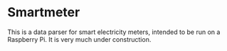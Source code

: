 # Smartmeter

This is a data parser for smart electricity meters, intended to be run on a Raspberry Pi. It is very much under construction.
